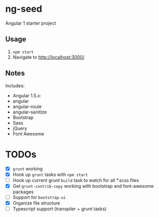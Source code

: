 # ng-seed
Angular 1 starter project

## Usage
1. `npm start`
2. Navigate to [http://localhost:3000/](http://localhost:3000/)

## Notes
Includes:
 - Angular 1.5.x:
  - angular
  - angular-route
  - angular-sanitize
 - Bootstrap
 - Sass
 - jQuery
 - Font Awesome

# TODOs
- [x] `grunt` working
- [x] Hook up `grunt` tasks with `npm start`
- [ ] Hook up current grunt `build` task to watch for all *.scss files
- [x] Get `grunt-contrib-copy` working with bootstrap and font-awesome packages
- [ ] Support for `bootstrap-ui`
- [x] Organize file structure
- [ ] Typescript support (transpiler + grunt tasks)
